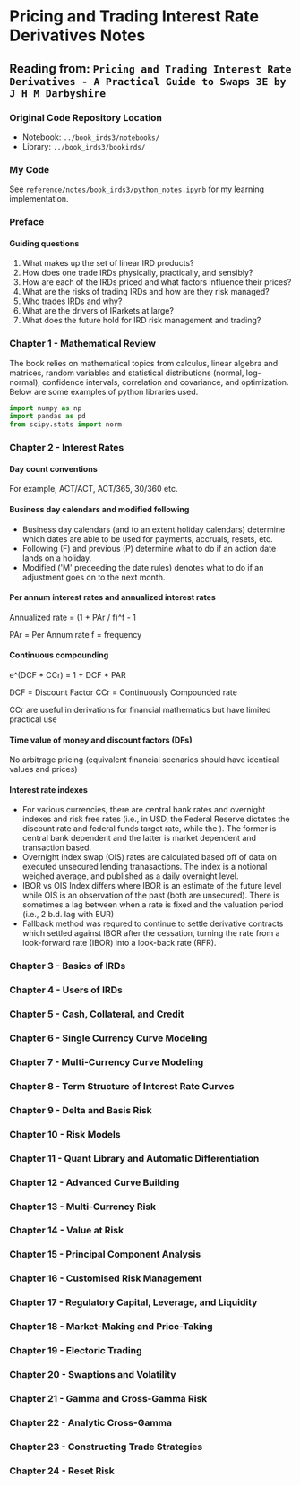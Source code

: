 # Pricing and Trading Interest Rate Derivatives Notes

## Reading from: `Pricing and Trading Interest Rate Derivatives - A Practical Guide to Swaps 3E by J H M Darbyshire`

### Original Code Repository Location

- Notebook: `../book_irds3/notebooks/`
- Library: `../book_irds3/bookirds/`

### My Code

See `reference/notes/book_irds3/python_notes.ipynb` for my learning implementation.

### Preface
#### Guiding questions

1. What makes up the set of linear IRD products?
2. How does one trade IRDs physically, practically, and sensibly?
3. How are each of the IRDs priced and what factors influence their prices?
4. What are the risks of trading IRDs and how are they risk managed?
5. Who trades IRDs and why?
6. What are the drivers of IRarkets at large?
7. What does the future hold for IRD risk management and trading?

### Chapter 1 - Mathematical Review

The book relies on  mathematical topics from calculus, linear algebra and matrices, random variables and statistical distributions (normal, log-normal), confidence intervals, correlation and covariance, and optimization. Below are some examples of python libraries used.

```python
import numpy as np
import pandas as pd
from scipy.stats import norm
```

### Chapter 2 - Interest Rates

#### Day count conventions

For example, ACT/ACT, ACT/365, 30/360 etc.

#### Business day calendars and modified following

- Business day calendars (and to an extent holiday calendars) determine which dates are able to be used for payments, accruals, resets, etc.
- Following (F) and previous (P) determine what to do if an action date lands on a holiday.
- Modified ('M' preceeding the date rules) denotes what to do if an adjustment goes on to the next month.

#### Per annum interest rates and annualized interest rates

Annualized rate = (1 + PAr / f)^f - 1

PAr = Per Annum rate
f = frequency

#### Continuous compounding

e^(DCF * CCr) = 1 + DCF * PAR

DCF = Discount Factor
CCr = Continuously Compounded rate

CCr are useful in derivations for financial mathematics but have limited practical use

#### Time value of money and discount factors (DFs)

No arbitrage pricing (equivalent financial scenarios should have identical values and prices)

#### Interest rate indexes

- For various currencies, there are central bank rates and overnight indexes and risk free rates (i.e., in USD, the Federal Reserve dictates the discount rate and federal funds target rate, while the ). The former is central bank dependent and the latter is market dependent and transaction based. 
- Overnight index swap (OIS) rates are calculated based off of data on executed unsecured lending tranasactions. The index is a notional weighed average, and published as a daily overnight level. 
- IBOR vs OIS Index differs where IBOR is an estimate of the future level while OIS is an observation of the past (both are unsecured). There is sometimes a lag between when a rate is fixed and the valuation period (i.e., 2 b.d. lag with EUR)
- Fallback method was requred to continue to settle derivative contracts which settled against IBOR after the cessation, turning the rate from a look-forward rate (IBOR) into a look-back rate (RFR). 

### Chapter 3 - Basics of IRDs



### Chapter 4 - Users of IRDs

### Chapter 5 - Cash, Collateral, and Credit

### Chapter 6 - Single Currency Curve Modeling

### Chapter 7 - Multi-Currency Curve Modeling

### Chapter 8 - Term Structure of Interest Rate Curves

### Chapter 9 - Delta and Basis Risk

### Chapter 10 - Risk Models

### Chapter 11 - Quant Library and Automatic Differentiation

### Chapter 12 - Advanced Curve Building

### Chapter 13 - Multi-Currency Risk

### Chapter 14 - Value at Risk

### Chapter 15 - Principal Component Analysis

### Chapter 16 - Customised Risk Management

### Chapter 17 - Regulatory Capital, Leverage, and Liquidity

### Chapter 18 - Market-Making and Price-Taking

### Chapter 19 - Electoric Trading

### Chapter 20 - Swaptions and Volatility

### Chapter 21 - Gamma and Cross-Gamma Risk

### Chapter 22 - Analytic Cross-Gamma

### Chapter 23 - Constructing Trade Strategies

### Chapter 24 - Reset Risk